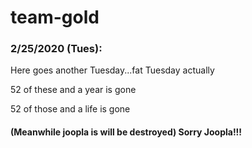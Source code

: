 # team-gold

### 2/25/2020 (Tues): 

Here goes another Tuesday...fat Tuesday actually

52 of these and a year is gone

52 of those and a life is gone

#### (Meanwhile joopla is will be destroyed) Sorry Joopla!!!
